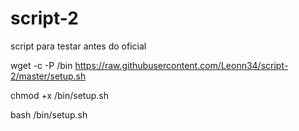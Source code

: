# script-2
script para testar antes do oficial

wget -c -P /bin https://raw.githubusercontent.com/Leonn34/script-2/master/setup.sh

chmod +x /bin/setup.sh

bash /bin/setup.sh
